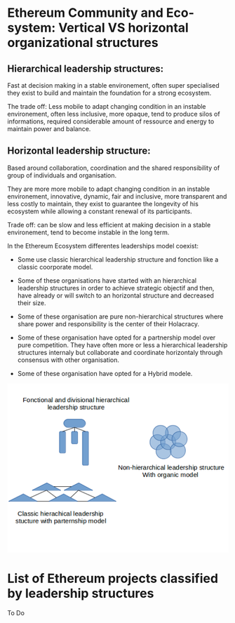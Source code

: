 # Ethereum Community and Eco-system: Vertical VS horizontal organizational structures


## Hierarchical leadership structures:
Fast at decision making in a stable environement, often super specialised they exist to build and maintain the foundation for a strong ecosystem.

The trade off: Less mobile to adapt changing condition in an instable environement, often less inclusive, more opaque, tend to produce silos of informations, required considerable amount of ressource and energy to maintain power and balance.

## Horizontal leadership structure:
Based around collaboration, coordination and the shared responsibility of group of individuals and organisation.

They are more more mobile to adapt changing condition in an instable environement, innovative, dynamic, fair and inclusive, more transparent and less costly to maintain, they exist to guarantee the longevity of his ecosystem while allowing a constant renewal of its participants.

Trade off: can be slow and less efficient at making decision in a stable environement, tend to become instable in the long term.

In the Ethereum Ecosystem differentes leaderships model coexist:

- Some use classic hierarchical leadership structure and fonction like a classic coorporate model.

- Some of these organisations have started with an hierarchical leadership structures in order to achieve strategic objectif and then, have already or will switch to an horizontal structure and decreased their size.

- Some of these organisation are pure non-hierarchical structures where share power and responsibility is the center of their Holacracy.

- Some of these organisation have opted for a partnership model over pure competition.
They have often more or less a hierarchical leadership structures internaly but collaborate and coordinate horizontaly through consensus with other organisation.

- Some of these organisation have opted for a Hybrid modele.


![Structure](src/Image/structure.png)


# List of Ethereum projects classified by leadership structures


To Do
